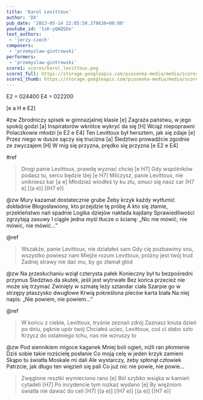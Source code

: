 ```yaml
---
title: 'Karol Levittoux'
author: 'DX'
pub_date: '2013-05-14 22:05:58.378636+00:00'
youtube_id: '1sK-yQAQSDo'
text_authors:
 - 'jerzy-czech'
composers:
 - 'przemyslaw-gintrowski'
performers:
 - 'przemyslaw-gintrowski'
score1: scores/karol_levittoux.png
score1_full: https://storage.googleapis.com/piosenka-media/media/scores/karol_levittoux.png
score1_thumb: https://storage.googleapis.com/piosenka-media/media/scores/karol_levittoux.png.180x0_q85_upscale.jpg
---
```


E2 = 024400
E4 = 022200

[e a H e E2]

#zw
Zbrodniczy spisek w gimnazjalnej klasie [e]
Zagraża państwu, w jego spokój godzi [a]
Inspiratorów wkrótce wykryć da się [H]
Wciąż niepoprawni Polaczkowie młodzi [e E2 e E4]
Ten Levittoux był hersztem, jak się zdaje [e]
Przez niego w dusze sączy się trucizna [a]
Śledztwo prowadźcie zgodnie ze zwyczajem [H]
W mig się przyzna, prędko się przyzna [e E2 e E4]

#ref
>Drogi panie Levittoux, prawdę wyznać chciej [e H7]
>Gdy wspólników podasz tu, sercu będzie lżej [e H7]
>Milczysz, panie Levittoux, nie unikniesz kar [a e]
>Młodzież wiodłeś ty ku złu, smuci się nasz car [H7 e]
>[(a e)]
>[(H7 e)]

@zw
Mury kazamat dostatecznie grube
Żeby krzyk każdy wytłumić dokładnie
Błogosławiony, kto przejdzie tę próbę
A kto się złamie, przekleństwo nań spadnie 
Logika dziejów nakłada kajdany
Sprawiedliwości zgrzytają zasuwy
I ciągle jedna myśl tłucze o ścianę:
„Nic nie mówić, nie mówić, nie mówić...”

@ref
>Wszakże, panie Levittoux, nie działałeś sam
>Gdy cię pozbawimy snu, wszystko powiesz nam
>Miejże rozum Levittoux, próżny jest twój trud
>Żadnej strawy nie dać mu, by go złamał głód 
> 
> 

@zw
Na przesłuchaniu wziął czterysta pałek
Konieczny był tu bezpośredni przymus
Śledztwo da skutek, jeśli jest wytrwałe
Bez końca przecież nie może się trzymać 
Zwinięty w szmatę leży sztandar ciała
Szarpie go w strzępy ptaszysko dwugłowe
Krwią pokreślona pleców karta biała
Na niej napis: „Nie powiem, nie powiem...”

@ref
>W końcu z ciebie, Levittoux, tryśnie zeznań zdrój
>Zaznasz knuta dzień po dniu, pęknie upór twój
>Chciałeś uciec, Levittoux, coś ci słabo szło
>Krzycz do ostatniego tchu, nas nie wzruszy to
> 
> 

@zw
Pod siennikiem migoce kaganek
Mniej boli ogień, niźli ran płomienie
Dziś sobie takie rozścielę posłanie
Co moją celę w jeden krzyk zamieni 
Skąpo tu światła Moskale mi dali
Ale wystarczy, żeby spłonął człowiek
Patrzcie, jak długo ten więzień się pali
Co już nic nie powie, nie powie...

>Zwęglone resztki wymieciono rano [e]
>Ból szybko wsiąka w kamień cytadeli [H7]
>Po incydencie tym rozkaz wydano	 [e]
>By więźniom światła nie dawać do celi [H7]
>[(a e)]
>[(H7 e)]
>[(a e)]
>[(H7 e)]
